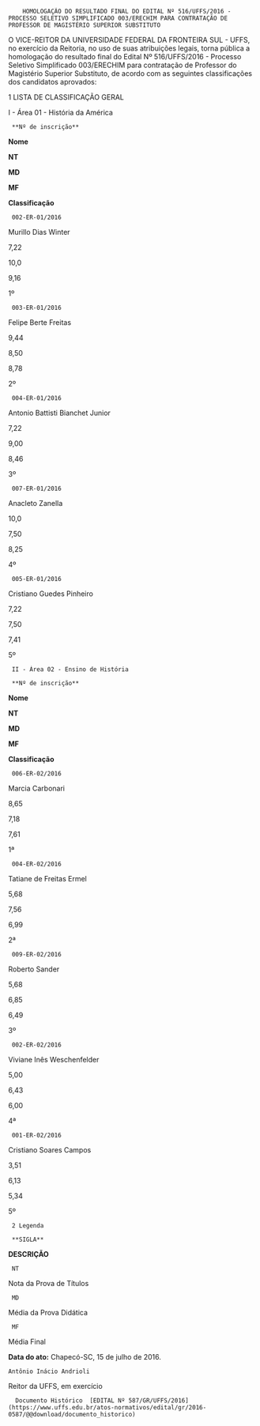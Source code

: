         HOMOLOGAÇÃO DO RESULTADO FINAL DO EDITAL Nº 516/UFFS/2016 - PROCESSO SELETIVO SIMPLIFICADO 003/ERECHIM PARA CONTRATAÇÃO DE PROFESSOR DE MAGISTÉRIO SUPERIOR SUBSTITUTO  

O VICE-REITOR DA UNIVERSIDADE FEDERAL DA FRONTEIRA SUL - UFFS, no exercício da Reitoria, no uso de suas atribuições legais, torna pública a homologação do resultado final do Edital Nº 516/UFFS/2016 - Processo Seletivo Simplificado 003/ERECHIM para contratação de Professor do Magistério Superior Substituto, de acordo com as seguintes classificações dos candidatos aprovados:

 1 LISTA DE CLASSIFICAÇÃO GERAL

 I - Área 01 - História da América

     **Nº de inscrição**

   **Nome**

   **NT**

   **MD**

   **MF**

   **Classificação**

     002-ER-01/2016

   Murillo Dias Winter

   7,22

   10,0

   9,16

   1º

     003-ER-01/2016

   Felipe Berte Freitas

   9,44

   8,50

   8,78

   2º

     004-ER-01/2016

   Antonio Battisti Bianchet Junior

   7,22

   9,00

   8,46

   3º

     007-ER-01/2016

   Anacleto Zanella

   10,0

   7,50

   8,25

   4º

     005-ER-01/2016

   Cristiano Guedes Pinheiro

   7,22

   7,50

   7,41

   5º

     II - Área 02 - Ensino de História

     **Nº de inscrição**

   **Nome**

   **NT**

   **MD**

   **MF**

   **Classificação**

     006-ER-02/2016

   Marcia Carbonari

   8,65

   7,18

   7,61

   1ª

     004-ER-02/2016

   Tatiane de Freitas Ermel

   5,68

   7,56

   6,99

   2ª

     009-ER-02/2016

   Roberto Sander

   5,68

   6,85

   6,49

   3º

     002-ER-02/2016

   Viviane Inês Weschenfelder

   5,00

   6,43

   6,00

   4ª

     001-ER-02/2016

   Cristiano Soares Campos

   3,51

   6,13

   5,34

   5º

     2 Legenda

     **SIGLA**

   **DESCRIÇÃO**

     NT

   Nota da Prova de Títulos

     MD

   Média da Prova Didática

     MF

   Média Final

      

   **Data do ato:** Chapecó-SC, 15 de julho de 2016.   
 

    Antônio Inácio Andrioli   
 Reitor da UFFS, em exercício 

      Documento Histórico  [EDITAL Nº 587/GR/UFFS/2016](https://www.uffs.edu.br/atos-normativos/edital/gr/2016-0587/@@download/documento_historico)     
      